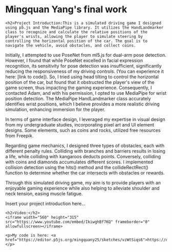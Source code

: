 <!DOCTYPE html>
<html lang="en">
<head>
    <meta charset="UTF-8">
    <meta name="viewport" content="width=device-width, initial-scale=1.0">
    <title>Mingquan Yang's final work</title>
</head>
<body>
    <h1>Mingquan Yang's final work</h1>

    <h2>Project Introduction:This is a simulated driving game I designed using p5.js and the MediaPipe library. It utilizes the HandLandmarker class to recognize and calculate the relative positions of the player's wrists, allowing the player to simulate steering by controlling the horizontal position of the car. The goal is to navigate the vehicle, avoid obstacles, and collect coins.

Initially, I attempted to use PoseNet from ml5.js for dual-arm pose detection. However, I found that while PoseNet excelled in facial expression recognition, its sensitivity for pose detection was insufficient, significantly reducing the responsiveness of my driving controls. (You can experience it here: [link to code]). So, I tried using head tilting to control the horizontal position of the car, but found that it obstructed the player's view of the game screen, thus impacting the gaming experience. Consequently, I contacted Adam, and with his permission, I opted to use MediaPipe for wrist position detection. The MediaPipe HandLandmarker class accurately identifies wrist positions, which I believe provides a more realistic driving simulation, enhancing immersion for the player.

In terms of game interface design, I leveraged my expertise in visual design from my undergraduate studies, incorporating pixel art and UI element designs. Some elements, such as coins and rocks, utilized free resources from Freepik.

Regarding game mechanics, I designed three types of obstacles, each with different penalty rules. Colliding with branches and barriers results in losing a life, while colliding with kangaroos deducts points. Conversely, colliding with coins and diamonds accumulates different scores. I implemented collision detection using the hits() method and the collideRectRect() function to determine whether the car intersects with obstacles or rewards.

Through this simulated driving game, my aim is to provide players with an enjoyable gaming experience while also helping to alleviate shoulder and neck tension, easing muscle fatigue.</h2>
    <p>Insert your project introduction here...</p>

    <h2>Video:</h2>
    <iframe width="560" height="315" src="https://www.youtube.com/embed/IkiwghBf7KQ" frameborder="0" allowfullscreen></iframe>

    <p>My code is here: <a href="https://editor.p5js.org/mingquany25/sketches/vzWtSiqs6">https://editor.p5js.org/mingquany25/sketches/vzWtSiqs6</a></p>
</body>
</html>


